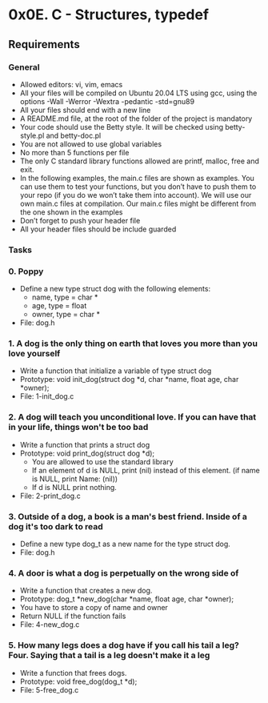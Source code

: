 # 0x0E. C - Structures, typedef

## Requirements
### General

- Allowed editors: vi, vim, emacs
- All your files will be compiled on Ubuntu 20.04 LTS using gcc, using the options -Wall -Werror -Wextra -pedantic -std=gnu89
- All your files should end with a new line
- A README.md file, at the root of the folder of the project is mandatory
- Your code should use the Betty style. It will be checked using betty-style.pl and betty-doc.pl
- You are not allowed to use global variables
- No more than 5 functions per file
- The only C standard library functions allowed are printf, malloc, free and exit.
- In the following examples, the main.c files are shown as examples. You can use them to test your functions, but you don’t have to push them to your repo (if you do we won’t take them into account). We will use our own main.c files at compilation. Our main.c files might be different from the one shown in the examples
- Don’t forget to push your header file
- All your header files should be include guarded

### Tasks

### 0. Poppy
- Define a new type struct dog with the following elements:
	- name, type = char *
	- age, type = float
	- owner, type = char *
- File: dog.h

### 1. A dog is the only thing on earth that loves you more than you love yourself
- Write a function that initialize a variable of type struct dog
- Prototype: void init_dog(struct dog *d, char *name, float age, char *owner);
- File: 1-init_dog.c

### 2. A dog will teach you unconditional love. If you can have that in your life, things won't be too bad
- Write a function that prints a struct dog
- Prototype: void print_dog(struct dog *d);
	- You are allowed to use the standard library
	- If an element of d is NULL, print (nil) instead of this element. (if name is NULL, print Name: (nil))
	- If d is NULL print nothing.
- File: 2-print_dog.c

### 3. Outside of a dog, a book is a man's best friend. Inside of a dog it's too dark to read
- Define a new type dog_t as a new name for the type struct dog.
- File: dog.h

### 4. A door is what a dog is perpetually on the wrong side of
- Write a function that creates a new dog.
- Prototype: dog_t *new_dog(char *name, float age, char *owner);
- You have to store a copy of name and owner
- Return NULL if the function fails
- File: 4-new_dog.c

### 5. How many legs does a dog have if you call his tail a leg? Four. Saying that a tail is a leg doesn't make it a leg
- Write a function that frees dogs.
- Prototype: void free_dog(dog_t *d);
- File: 5-free_dog.c

